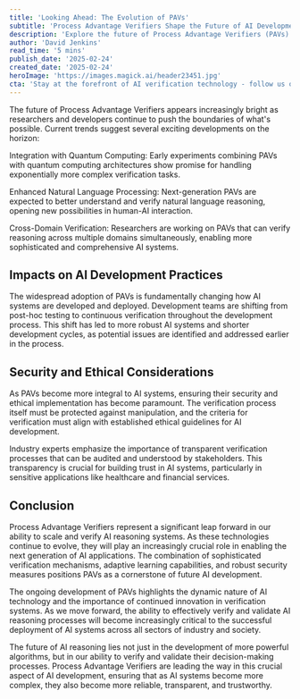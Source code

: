 ```yaml
---
title: 'Looking Ahead: The Evolution of PAVs'
subtitle: 'Process Advantage Verifiers Shape the Future of AI Development'
description: 'Explore the future of Process Advantage Verifiers (PAVs) as they revolutionize AI development. From quantum computing integration to enhanced natural language processing, discover how PAVs are shaping the next generation of AI systems while ensuring security and ethical implementation.'
author: 'David Jenkins'
read_time: '5 mins'
publish_date: '2025-02-24'
created_date: '2025-02-24'
heroImage: 'https://images.magick.ai/header23451.jpg'
cta: 'Stay at the forefront of AI verification technology - follow us on LinkedIn for the latest updates on Process Advantage Verifiers and their impact on the future of AI development.'
---
```


The future of Process Advantage Verifiers appears increasingly bright as researchers and developers continue to push the boundaries of what's possible. Current trends suggest several exciting developments on the horizon:

Integration with Quantum Computing: Early experiments combining PAVs with quantum computing architectures show promise for handling exponentially more complex verification tasks.

Enhanced Natural Language Processing: Next-generation PAVs are expected to better understand and verify natural language reasoning, opening new possibilities in human-AI interaction.

Cross-Domain Verification: Researchers are working on PAVs that can verify reasoning across multiple domains simultaneously, enabling more sophisticated and comprehensive AI systems.

## Impacts on AI Development Practices

The widespread adoption of PAVs is fundamentally changing how AI systems are developed and deployed. Development teams are shifting from post-hoc testing to continuous verification throughout the development process. This shift has led to more robust AI systems and shorter development cycles, as potential issues are identified and addressed earlier in the process.

## Security and Ethical Considerations

As PAVs become more integral to AI systems, ensuring their security and ethical implementation has become paramount. The verification process itself must be protected against manipulation, and the criteria for verification must align with established ethical guidelines for AI development.

Industry experts emphasize the importance of transparent verification processes that can be audited and understood by stakeholders. This transparency is crucial for building trust in AI systems, particularly in sensitive applications like healthcare and financial services.

## Conclusion

Process Advantage Verifiers represent a significant leap forward in our ability to scale and verify AI reasoning systems. As these technologies continue to evolve, they will play an increasingly crucial role in enabling the next generation of AI applications. The combination of sophisticated verification mechanisms, adaptive learning capabilities, and robust security measures positions PAVs as a cornerstone of future AI development.

The ongoing development of PAVs highlights the dynamic nature of AI technology and the importance of continued innovation in verification systems. As we move forward, the ability to effectively verify and validate AI reasoning processes will become increasingly critical to the successful deployment of AI systems across all sectors of industry and society.

The future of AI reasoning lies not just in the development of more powerful algorithms, but in our ability to verify and validate their decision-making processes. Process Advantage Verifiers are leading the way in this crucial aspect of AI development, ensuring that as AI systems become more complex, they also become more reliable, transparent, and trustworthy.